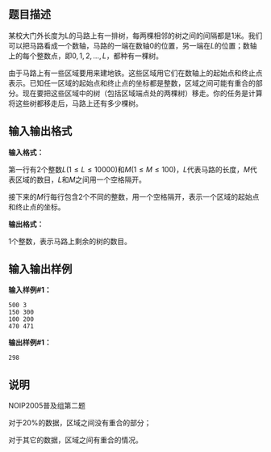 ## 题目描述

某校大门外长度为L的马路上有一排树，每两棵相邻的树之间的间隔都是$1$米。我们可以把马路看成一个数轴，马路的一端在数轴$0$的位置，另一端在$L$的位置；数轴上的每个整数点，即$0,1,2,…,L$，都种有一棵树。

由于马路上有一些区域要用来建地铁。这些区域用它们在数轴上的起始点和终止点表示。已知任一区域的起始点和终止点的坐标都是整数，区域之间可能有重合的部分。现在要把这些区域中的树（包括区域端点处的两棵树）移走。你的任务是计算将这些树都移走后，马路上还有多少棵树。

## 输入输出格式

**输入格式：**  

第一行有$2$个整数$L(1 \le L \le 10000)$和$M(1 \le M \le 100)$，$L$代表马路的长度，$M$代表区域的数目，$L$和$M$之间用一个空格隔开。  

接下来的$M$行每行包含$2$个不同的整数，用一个空格隔开，表示一个区域的起始点和终止点的坐标。

**输出格式：**  

$1$个整数，表示马路上剩余的树的数目。

## 输入输出样例

**输入样例#1：** 

```
500 3
150 300
100 200
470 471
```

**输出样例#1：** 

```
298
```

## 说明

NOIP2005普及组第二题

对于$20\%$的数据，区域之间没有重合的部分；

对于其它的数据，区域之间有重合的情况。
